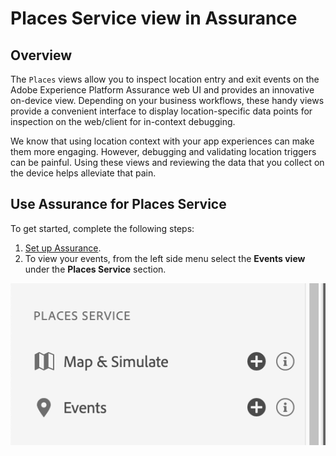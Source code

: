 # Places Service view in Assurance

## Overview

The `Places` views allow you to inspect location entry and exit events on the Adobe Experience Platform Assurance web UI and provides an innovative on-device view. Depending on your business workflows, these handy views provide a convenient interface to display location-specific data points for inspection on the web/client for in-context debugging.

We know that using location context with your app experiences can make them more engaging. However, debugging and validating location triggers can be painful. Using these views and reviewing the data that you collect on the device helps alleviate that pain.

## Use Assurance for Places Service

To get started, complete the following steps:

1. [Set up Assurance](../set-up.md).
2. To view your events, from the left side menu select the **Events view** under the **Places Service** section.

![](./assets/places-service/places-view.png)
